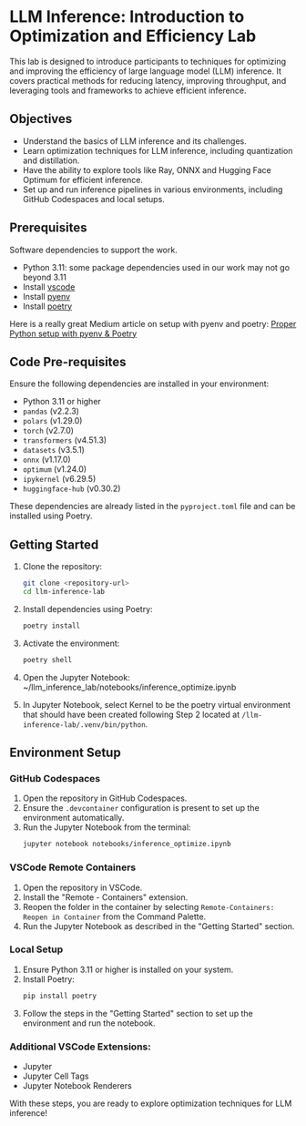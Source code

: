 # LLM Inference: Introduction to Optimization and Efficiency Lab

This lab is designed to introduce participants to techniques for optimizing and improving the efficiency of large language model (LLM) inference. It covers practical methods for reducing latency, improving throughput, and leveraging tools and frameworks to achieve efficient inference.

## Objectives

- Understand the basics of LLM inference and its challenges.
- Learn optimization techniques for LLM inference, including quantization and distillation.
- Have the ability to explore tools like Ray, ONNX and Hugging Face Optimum for efficient inference.
- Set up and run inference pipelines in various environments, including GitHub Codespaces and local setups.

## Prerequisites
Software dependencies to support the work.

- Python 3.11: some package dependencies used in our work may not go beyond 3.11
- Install [vscode](https://code.visualstudio.com/)
- Install [pyenv](https://github.com/pyenv/pyenv?tab=readme-ov-file#installation) 
- Install [poetry](https://python-poetry.org/docs/#installation)

Here is a really great Medium article on setup with pyenv and poetry: [Proper Python setup with pyenv & Poetry](https://douwevandermeij.medium.com/proper-python-setup-with-pyenv-poetry-4d8baea329a8)

## Code Pre-requisites

Ensure the following dependencies are installed in your environment:

- Python 3.11 or higher
- `pandas` (v2.2.3)
- `polars` (v1.29.0)
- `torch` (v2.7.0)
- `transformers` (v4.51.3)
- `datasets` (v3.5.1)
- `onnx` (v1.17.0)
- `optimum` (v1.24.0)
- `ipykernel` (v6.29.5)
- `huggingface-hub` (v0.30.2)

These dependencies are already listed in the `pyproject.toml` file and can be installed using Poetry.

## Getting Started

1. Clone the repository:
   ```bash
   git clone <repository-url>
   cd llm-inference-lab
   ```

2. Install dependencies using Poetry:
   ```bash
   poetry install
   ```

3. Activate the environment:
   ```bash
   poetry shell
   ```

4. Open the Jupyter Notebook: ~/llm_inference_lab/notebooks/inference_optimize.ipynb

5. In Jupyter Notebook, select Kernel to be the poetry virtual environment that should have been created following Step 2 located at `/llm-inference-lab/.venv/bin/python`.

## Environment Setup

### GitHub Codespaces

1. Open the repository in GitHub Codespaces.
2. Ensure the `.devcontainer` configuration is present to set up the environment automatically.
3. Run the Jupyter Notebook from the terminal:
   ```bash
   jupyter notebook notebooks/inference_optimize.ipynb
   ```

### VSCode Remote Containers

1. Open the repository in VSCode.
2. Install the "Remote - Containers" extension.
3. Reopen the folder in the container by selecting `Remote-Containers: Reopen in Container` from the Command Palette.
4. Run the Jupyter Notebook as described in the "Getting Started" section.

### Local Setup

1. Ensure Python 3.11 or higher is installed on your system.
2. Install Poetry:
   ```bash
   pip install poetry
   ```
3. Follow the steps in the "Getting Started" section to set up the environment and run the notebook.

### Additional VSCode Extensions:
- Jupyter
- Jupyter Cell Tags
- Jupyter Notebook Renderers

With these steps, you are ready to explore optimization techniques for LLM inference!
